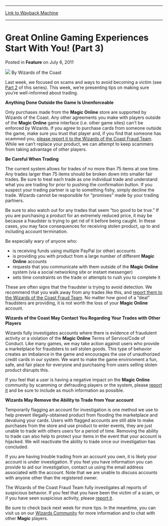 
---
[Link to Wayback Machine](https://web.archive.org/web/20220528222251/https://magic.wizards.com/en/articles/archive/feature/great-online-gaming-experiences-start-you-part-3-2011-07-06)

[_metadata_:author]:- "Wizards of the Coast"
[_metadata_:description]:- "Last week, we focused on scams and ways to avoid becoming a victim (see Part 2 of this series). This week, we’re presenting tips on making sure you’re well-informed about trading. Anything Done Outside the Game Is Unenforceable Only purchases made from the Magic Online store are supported by Wizards of the Coast. Any other agreements you make with players outside of the Magic"
[_metadata_:generator]:- "Drupal 7 (http://drupal.org)"
[_metadata_:node]:- "687806"
[_metadata_:publish_date]:- "2011-07-06"
[_metadata_:source]:- "div-main-content"
[_metadata_:title]:- "Great Online Gaming Experiences Start With You! (Part 3)"
[_metadata_:wayback_capture_timestamp]:- "2022-05-28 22:22:51"
[_metadata_:wayback_raw_url]:- "https://web.archive.org/web/20220528222251id_/https://magic.wizards.com/en/articles/archive/feature/great-online-gaming-experiences-start-you-part-3-2011-07-06"
[_metadata_:wayback_url]:- "https://magic.wizards.com/en/articles/archive/feature/great-online-gaming-experiences-start-you-part-3-2011-07-06"
---


Great Online Gaming Experiences Start With You! (Part 3)
========================================================



 Posted in **Feature**
 on July 6, 2011 






![](https://media.magic.wizards.com/styles/auth_small/public/images/person/wizards_author.jpg)
By Wizards of the Coast











Last week, we focused on scams and ways to avoid becoming a victim (see [Part 2](/en/articles/archive/great-online-gaming-experiences-start-you-part-2-2011-06-29) of this series). This week, we’re presenting tips on making sure you’re well-informed about trading. 


**Anything Done Outside the Game Is Unenforceable**


Only purchases made from the **Magic Online** store are supported by Wizards of the Coast. Any other agreements you make with players outside of the **Magic Online** game interface (i.e. other game sites) can't be enforced by Wizards. If you agree to purchase cards from someone outside the game, make sure you trust that player and, if you find that someone has scammed you, [please report it to the Wizards of the Coast Fraud Team](http://wizards.custhelp.com/app/answers/detail/a_id/1236/). While we can’t replace your product, we can attempt to keep scammers from taking advantage of other players. 


**Be Careful When Trading**


The current system allows for trades of no more than 75 items at one time. Any trades larger than 75 items should be broken down into smaller fair trades. Be sure to treat each trade as one individual trade and understand what you are trading for prior to pushing the confirmation button. If you suspect your trading partner is up to something fishy, simply decline the trade. Wizards cannot be responsible for “promises” made by your trading partners. 


Be sure to also watch out for any trades that seem “too good to be true.” If you are purchasing a product for an extremely reduced price, it may be because a fraudster is trying to get rid of it before being caught. In these cases, you may face consequences for receiving stolen product, up to and including account termination. 


Be especially wary of anyone who: 

* is receiving funds using multiple PayPal (or other) accounts
* is providing you with product from a large number of different **Magic Online** accounts
* requests that you communicate with them outside of the **Magic Online** system (via a social networking site or instant messenger)
* sets time constraints on the trade or attempts to rush you to complete it

These are often signs that the fraudster is trying to avoid detection. We recommend that you walk away from any trades like this, and [report them to the Wizards of the Coast Fraud Team](http://wizards.custhelp.com/app/answers/detail/a_id/1236/). No matter how good of a “deal” fraudsters are providing, it is not worth the loss of your **Magic Online** account. 


**Wizards of the Coast May Contact You Regarding Your Trades with Other Players**


Wizards fully investigates accounts where there is evidence of fraudulent activity or a violation of the **Magic Online** Terms of Service/Code of Conduct. Like many games, we may take action against users who provide a marketplace for fraudsters to sell stolen goods. This type of behavior creates an imbalance in the game and encourages the use of unauthorized credit cards in our system. We want to make the game environment a fun, safe, and fair place for everyone and purchasing from users selling stolen product disrupts this. 


If you feel that a user is having a negative impact on the **Magic Online** community by scamming or defrauding players or the system, please [report it](http://wizards.custhelp.com/app/answers/detail/a_id/1236/) and be sure to include as much information as possible. 


**Wizards May Remove the Ability to Trade from Your account**


Temporarily flagging an account for investigation is one method we use to help prevent illegally-obtained product from flooding the marketplace and devaluing your cards. Users with flagged accounts are still able to make purchases from the store and use product to enter events, they are just unable to trade with others users for a period of time. Removing the ability to trade can also help to protect your items in the event that your account is hijacked. We will reactivate the ability to trade once our investigation has concluded. 


If you are having trouble trading from an account you own, it is likely your account is under investigation. If you feel you have information you can provide to aid our investigation, contact us using the email address associated with the account. Note that we are unable to discuss accounts with anyone other than the registered owner. 


The Wizards of the Coast Fraud Team fully investigates all reports of suspicious behavior. If you feel that you have been the victim of a scam, or if you have seen suspicious activity, please [report it](http://wizards.custhelp.com/app/answers/detail/a_id/1236/).


Be sure to check back next week for more tips. In the meantime, you can visit us on our [Wizards Community](http://community.wizards.com/go/thread/view/75850/27799749/Useful_Info?sdb=1) for more information and to chat with other **Magic** players. 







